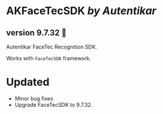 # AKFaceTecSDK *by Autentikar*
## version 9.7.32 :rocket:

Autentikar FaceTec Recognition SDK.

Works with `FaceTecSDK` framework.

# Updated
* Minor bug fixes
* Upgrade FaceTecSDK to 9.7.32.
